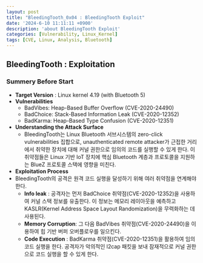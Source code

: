 ```yaml
---
layout: post
title: "BleedingTooth_0x04 : BleedingTooth Exploit"
date: '2024-6-10 11:11:11 +0900'
description: 'about BleedingTooth Exploit'
categories: [Vulnerability, Linux_Kernel]
tags: [CVE, Linux, Analysis, Bluetooth]
---
```


## **BleedingTooth : Exploitation**

### **Summery Before Start**
* **Target Version** : Linux kernel 4.19 (with Bluetooth 5)
* **Vulnerabilities**
    * BadVibes: Heap-Based Buffer Overflow (CVE-2020-24490)
    * BadChoice: Stack-Based Information Leak (CVE-2020-12352)
    * BadKarma: Heap-Based Type Confusion (CVE-2020-12351)
* **Understanding the Attack Surface**
    * BleedingTooth는 Linux Bluetooth 서브시스템의 zero-click vulnerabilities 집합으로, unauthenticated remote attacker가 근접한 거리에서 취약한 장치에 대해 커널 권한으로 임의의 코드를 실행할 수 있게 한다. 이 취약점들은 Linux 기반 IoT 장치에 핵심 Bluetooth 계층과 프로토콜을 지원하는 BlueZ 프로토콜 스택에 영향을 미친다.
* **Exploitation Process**
* BleedingTooth의 공격은 원격 코드 실행을 달성하기 위해 여러 취약점을 연계해야 한다.
    * **Info leak** : 공격자는 먼저 BadChoice 취약점(CVE-2020-12352)을 사용하여 커널 스택 정보를 유출한다. 이 정보는 메모리 레이아웃을 예측하고 KASLR(Kernel Address Space Layout Randomization)을 무력화하는 데 사용된다.
    * **Memory Corruption**: 그 다음 BadVibes 취약점(CVE-2020-24490)을 이용하여 힙 기반 버퍼 오버플로우를 일으킨다.
    * **Code Execution** : BadKarma 취약점(CVE-2020-12351)을 활용하여 임의 코드 실행을 한다. 공격자가 악의적인 l2cap 패킷을 보내 잠재적으로 커널 권한으로 코드 실행을 할 수 있게 한다.